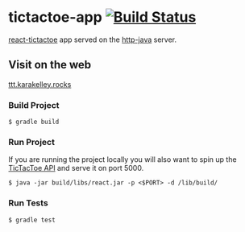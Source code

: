 # tictactoe-app [![Build Status](https://travis-ci.org/klkelley/tictactoe-app.svg?branch=master)](https://travis-ci.org/klkelley/tictactoe-app)


[react-tictactoe](https://github.com/klkelley/react-tictactoe) app served on the [http-java](https://github.com/klkelley/http-java) server. 

## Visit on the web 

[ttt.karakelley.rocks](http://ttt.karakelley.rocks) 

### Build Project 
```$xslt
$ gradle build
```

### Run Project
If you are running the project locally you will also want to spin up the [TicTacToe API](https://github.com/klkelley/tictactoe-web-app)
and serve it on port 5000. 

```$xslt
$ java -jar build/libs/react.jar -p <$PORT> -d /lib/build/
```

### Run Tests
```$xslt
$ gradle test 
```

